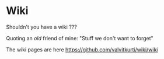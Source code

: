 # Wiki
Shouldn't you have a wiki ???

Quoting an *old* friend of mine: "Stuff we don't want to forget"

The wiki pages are here https://github.com/valvitkurti/wiki/wiki
